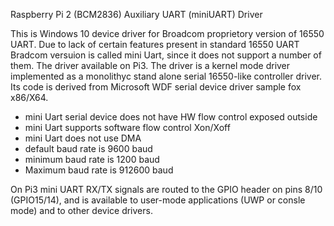 Raspberry Pi 2 (BCM2836) Auxiliary UART (miniUART) Driver

This is Windows 10 device driver for Broadcom proprietory version of 16550 UART. Due to lack of certain features present in standard 16550 UART
Bradcom versuion is called mini Uart, since it does not support a number of them.
The driver available on Pi3. 
The driver is a kernel mode driver implemented as a monolithyc stand alone serial 16550-like controller driver. Its code is derived from
Microsoft WDF serial device driver sample fox x86/X64.

* mini Uart serial device does not have HW flow control exposed outside
* mini Uart supports software flow control Xon/Xoff
* mini Uart does not use DMA
* default baud rate is 9600 baud
* minimum baud rate is 1200 baud
* Maximum baud rate is 912600 baud

On Pi3 mini UART RX/TX signals are routed to the GPIO header on pins 8/10 (GPIO15/14), 
and is available to user-mode applications (UWP or consle mode) and to other device drivers. 


